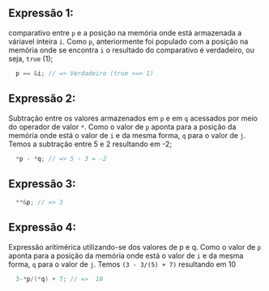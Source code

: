 ## Expressão 1: 
comparativo entre `p` e a posição na memória onde está armazenada a váriavel inteira `i`. Como `p`, anteriormente foi populado com a posição na memória onde se encontra `i` o resultado do comparativo é verdadeiro, ou seja, `true` (1);

```c
  p == &i; // => Verdadeiro (true <=> 1)
```
## Expressão 2: 
Subtração entre os valores armazenados em `p` e em `q` acessados por meio do operador de valor `*`. Como o valor de `p` aponta para a posição da memória onde está o valor de `i` e da mesma forma, `q` para o valor de `j`. Temos a subtração entre 5 e 2 resultando em -2;

```c
  *p - *q; // => 5 - 3 = -2
```

## Expressão 3: 


```c
  **&p; // => 3
```

## Expressão 4: 
Expressão aritimérica utilizando-se dos valores de p e q. Como o valor de `p` aponta para a posição da memória onde está o valor de `i` e da mesma forma, `q` para o valor de `j`. Temos `(3 - 3/(5) + 7)` resultando em 10

```c
  3-*p/(*q) + 7; // =>  10
```